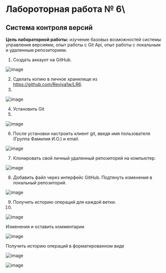 # Лабороторная работа № 6\
## Система контроля версий 

**Цель лабораторной работы:** изучение базовых возможностей системы
управления версиями, опыт работы с Git Api, опыт работы с локальным и
удаленным репозиторием. 

1.	Создать аккаунт на GitHub.

   
 ![image](https://github.com/user-attachments/assets/1c5ed89b-7e81-4e31-868a-eb619caa1eb2)


2.	Сделать копию в личное хранилище из https://github.com/Reviva1w/LR6.
3.	
  ![image](https://github.com/user-attachments/assets/fd73d2cc-54bc-4540-8981-50bc1e21e82d)

4.	Установить Git
5.	
 ![image](https://github.com/user-attachments/assets/c5e67cce-ffce-42b0-b9a2-3c10a79ac1dc)


6.	После установки настроить клиент git, введя имя пользователя (Группа Фамилия И.О.) и email.

 ![image](https://github.com/user-attachments/assets/8e1f4efb-e57e-47cf-805c-9153c4143c1c)

7.	Клонировать свой личный удаленный репозиторий на компьютер.


 ![image](https://github.com/user-attachments/assets/7985be02-4020-44a6-94fc-2e4046d5aa74)

8.	Добавить файл через интерфейс GitHub. Подтянуть изменения в локальный репозиторий. 


 ![image](https://github.com/user-attachments/assets/5b146737-aaa4-4de7-bb9f-2e17749d0c35)

9.	Получить историю операций для каждой ветки.
10.	
![image](https://github.com/user-attachments/assets/218ca1df-759c-4401-9026-9957067d1c3f)

Изменения и оставить комментарии 

![image](https://github.com/user-attachments/assets/2a017d7a-4937-4d94-8ee6-d915e5097b73)

Получить историю операций в форматированном виде 

![image](https://github.com/user-attachments/assets/9132f2db-e382-405d-86a0-81e230a7fd22)

![image](https://github.com/user-attachments/assets/bd03d122-349c-4dd0-9629-0f94df0182e9)


